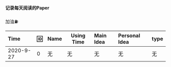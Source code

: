 #### 记录每天阅读的Paper

加油⛽️


Time | 🆔 | Name | Using Time | Main Idea| Personal Idea | type
:-- | :-- |  :-- |  -- |  :-- |  :-- | :-- 
2020-9-27 | 0 | 无 | 无 | 无 | 无 | 无 | 无 |

